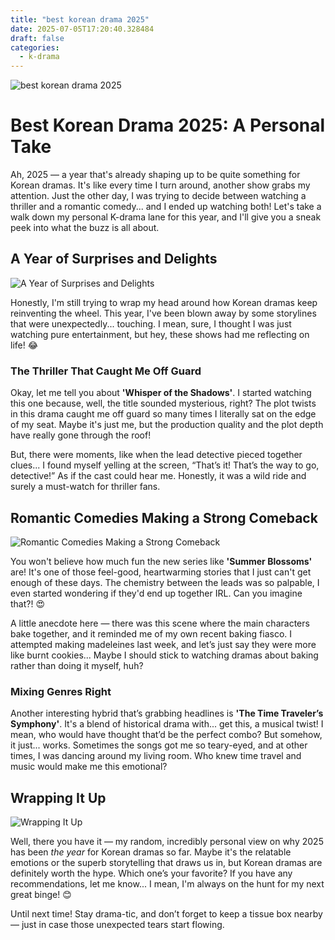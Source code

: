 ```yaml
---
title: "best korean drama 2025"
date: 2025-07-05T17:20:40.328484
draft: false
categories:
  - k-drama
---
```


![best korean drama 2025](/images/2025-07-05-best-korean-drama-2025.jpg)

# Best Korean Drama 2025: A Personal Take 

Ah, 2025 — a year that's already shaping up to be quite something for Korean dramas. It's like every time I turn around, another show grabs my attention. Just the other day, I was trying to decide between watching a thriller and a romantic comedy... and I ended up watching both! Let's take a walk down my personal K-drama lane for this year, and I'll give you a sneak peek into what the buzz is all about. 

## A Year of Surprises and Delights 
![A Year of Surprises and Delights](/images/2025-07-05-best-korean-drama-2025-h2-1.jpg)


Honestly, I'm still trying to wrap my head around how Korean dramas keep reinventing the wheel. This year, I've been blown away by some storylines that were unexpectedly... touching. I mean, sure, I thought I was just watching pure entertainment, but hey, these shows had me reflecting on life! 😂 

### The Thriller That Caught Me Off Guard

Okay, let me tell you about **'Whisper of the Shadows'**. I started watching this one because, well, the title sounded mysterious, right? The plot twists in this drama caught me off guard so many times I literally sat on the edge of my seat. Maybe it's just me, but the production quality and the plot depth have really gone through the roof! 

But, there were moments, like when the lead detective pieced together clues... I found myself yelling at the screen, “That’s it! That’s the way to go, detective!” As if the cast could hear me. Honestly, it was a wild ride and surely a must-watch for thriller fans. 

## Romantic Comedies Making a Strong Comeback
![Romantic Comedies Making a Strong Comeback](/images/2025-07-05-best-korean-drama-2025-h2-2.jpg)


You won't believe how much fun the new series like **'Summer Blossoms'** are! It's one of those feel-good, heartwarming stories that I just can't get enough of these days. The chemistry between the leads was so palpable, I even started wondering if they'd end up together IRL. Can you imagine that?! 😍 

A little anecdote here — there was this scene where the main characters bake together, and it reminded me of my own recent baking fiasco. I attempted making madeleines last week, and let’s just say they were more like burnt cookies... Maybe I should stick to watching dramas about baking rather than doing it myself, huh? 

### Mixing Genres Right

Another interesting hybrid that’s grabbing headlines is **'The Time Traveler’s Symphony'**. It's a blend of historical drama with... get this, a musical twist! I mean, who would have thought that’d be the perfect combo? But somehow, it just... works. Sometimes the songs got me so teary-eyed, and at other times, I was dancing around my living room. Who knew time travel and music would make me this emotional?

## Wrapping It Up
![Wrapping It Up](/images/2025-07-05-best-korean-drama-2025-h2-3.jpg)


Well, there you have it — my random, incredibly personal view on why 2025 has been *the year* for Korean dramas so far. Maybe it's the relatable emotions or the superb storytelling that draws us in, but Korean dramas are definitely worth the hype. Which one’s your favorite? If you have any recommendations, let me know... I mean, I'm always on the hunt for my next great binge! 😊

Until next time! Stay drama-tic, and don’t forget to keep a tissue box nearby — just in case those unexpected tears start flowing.
